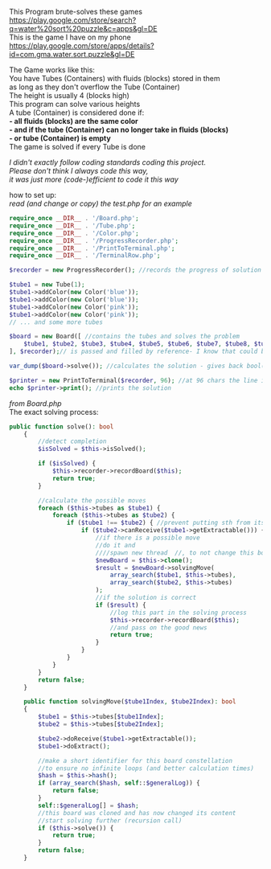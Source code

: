 This Program brute-solves these games  
https://play.google.com/store/search?q=water%20sort%20puzzle&c=apps&gl=DE  
This is the game I have on my phone  
https://play.google.com/store/apps/details?id=com.gma.water.sort.puzzle&gl=DE

The Game works like this:   
You have Tubes (Containers) with fluids (blocks) stored in them  
as long as they don't overflow the Tube (Container)  
The height is usually 4 (blocks high)  
This program can solve various heights  
A tube (Container) is considered done if:   
 **- all fluids (blocks) are the same color**  
 **- and if the tube (Container) can no longer take in fluids (blocks)**  
 **- or tube (Container) is empty**  
The game is solved if every Tube is done

*I didn't exactly follow coding standards coding this project.  
Please don't think I always code this way,  
it was just more (code-)efficient to code it this way*

how to set up:  
*read (and change or copy) the test.php for an example*
```php
require_once __DIR__ . '/Board.php';
require_once __DIR__ . '/Tube.php';
require_once __DIR__ . '/Color.php';
require_once __DIR__ . '/ProgressRecorder.php';
require_once __DIR__ . '/PrintToTerminal.php';
require_once __DIR__ . '/TerminalRow.php';

$recorder = new ProgressRecorder(); //records the progress of solution

$tube1 = new Tube(1);
$tube1->addColor(new Color('blue'));
$tube1->addColor(new Color('blue'));
$tube1->addColor(new Color('pink'));
$tube1->addColor(new Color('pink'));
// ... and some more tubes 

$board = new Board([ //contains the tubes and solves the problem
    $tube1, $tube2, $tube3, $tube4, $tube5, $tube6, $tube7, $tube8, $tube9, $tube10, $tube11, $tube12, $tube13
], $recorder);// is passed and filled by reference- I know that could be better

var_dump($board->solve()); //calculates the solution - gives back bool(false) if it's not solvable

$printer = new PrintToTerminal($recorder, 96); //at 96 chars the line is broken into the next one
echo $printer->print(); //prints the solution
```


*from Board.php*  
The exact solving process:
```php
public function solve(): bool
    {
        //detect completion
        $isSolved = $this->isSolved();

        if ($isSolved) {
            $this->recorder->recordBoard($this);
            return true;
        }

        //calculate the possible moves 
        foreach ($this->tubes as $tube1) {
            foreach ($this->tubes as $tube2) {
                if ($tube1 !== $tube2) { //prevent putting sth from itself to itself
                    if ($tube2->canReceive($tube1->getExtractable())) {
                        //if there is a possible move
                        //do it and
                        ////spawn new thread  //, to not change this board
                        $newBoard = $this->clone();
                        $result = $newBoard->solvingMove(
                            array_search($tube1, $this->tubes),
                            array_search($tube2, $this->tubes)
                        );
                        //if the solution is correct 
                        if ($result) {
                            //log this part in the solving process
                            $this->recorder->recordBoard($this);
                            //and pass on the good news
                            return true;
                        }
                    }
                }
            }
        }
        return false;
    }

    public function solvingMove($tube1Index, $tube2Index): bool
    {
        $tube1 = $this->tubes[$tube1Index];
        $tube2 = $this->tubes[$tube2Index];

        $tube2->doReceive($tube1->getExtractable());
        $tube1->doExtract();

        //make a short identifier for this board constellation
        //to ensure no infinite loops (and better calculation times)
        $hash = $this->hash(); 
        if (array_search($hash, self::$generalLog)) {
            return false;
        }
        self::$generalLog[] = $hash;
        //this board was cloned and has now changed its content
        //start solving further (recursion call)
        if ($this->solve()) {
            return true;
        }
        return false;
    }
```

